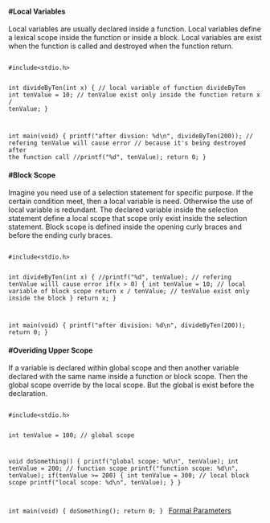 <h4>#Local Variables</h4>
<p>
Local variables are usually declared inside a function. Local variables define a lexical scope inside the function or inside a block. Local variables are exist when the function is called and destroyed when the function return. 
</p>

<code>
#include&lt;stdio.h&gt;

int divideByTen(int x) {
	// local variable of function divideByTen
	int tenValue = 10;   // tenValue exist only inside the function
	return x / tenValue;
}

int main(void) { 
	printf("after divsion: %d\n", divideByTen(200));
	// refering tenValue will cause error 
	// because it's being destroyed after the function call 
	//printf("%d", tenValue);
	return 0;
}
</code>

<h4>#Block Scope</h4>
<p>
Imagine you need use of a selection statement for specific purpose. If the certain condition meet, then a local variable is need. Otherwise the use of local variable is redundant. The declared variable inside the selection statement define a local scope that scope only exist inside the selection statement. Block scope is defined inside the opening curly braces and before the ending curly braces.
</p>
<code>
#include&lt;stdio.h&gt;

int divideByTen(int x) {
	//printf("%d", tenValue);  // refering tenValue willl cause error 
	if(x > 0) {
		int tenValue = 10;      // local variable of block scope
		return x / tenValue;	// tenValue exist only inside the block
	}
	return x;
}

int main(void) { 
	printf("after division: %d\n", divideByTen(200));
	return 0;
}
</code>

<h4>#Overiding Upper Scope</h4>
<p>
If a variable is declared within global scope and then another variable declared with the same name inside a function or block scope. Then the global scope override by the local scope. But the global is exist before the declaration.
</p>
<code>
#include&lt;stdio.h&gt;

int tenValue = 100;   // global scope

void doSomething() {
	printf("global scope: %d\n", tenValue);
	int tenValue = 200;    // function scope
	printf("function scope: %d\n", tenValue);
	if(tenValue >= 200) {
		int tenValue = 300;      // local block scope
		printf("local scope: %d\n", tenValue);
	}
}

int main(void) { 
	doSomething();
	return 0;
}
</code>
<a href="#" class="post pull-right btn btn-sm btn-info" id="formal_parameters">Formal Parameters <span class="glyphicon glyphicon-forward"></span></a><br><br><br><br><br>